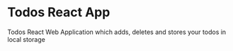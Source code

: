 # Todos React App
 Todos React Web Application which adds, deletes and stores your todos in local storage
